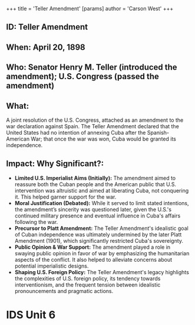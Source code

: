 +++
 title = 'Teller Amendment'
[params]
	author = 'Carson West'
+++
## ID: Teller Amendment

## When: April 20, 1898

## Who:  Senator Henry M. Teller (introduced the amendment);  U.S. Congress (passed the amendment)

## What: 
A joint resolution of the U.S. Congress, attached as an amendment to the war declaration against Spain.  The Teller Amendment declared that the United States had no intention of annexing Cuba after the Spanish-American War;  that once the war was won, Cuba would be granted its independence.

## Impact: Why Significant?:
* **Limited U.S. Imperialist Aims (Initially):**  The amendment aimed to reassure both the Cuban people and the American public that U.S. intervention was altruistic and aimed at liberating Cuba, not conquering it.  This helped garner support for the war.
* **Moral Justification (Debated):** While it served to limit stated intentions, the amendment’s sincerity was questioned later, given the U.S.'s continued military presence and eventual influence in Cuba's affairs following the war.
* **Precursor to Platt Amendment:** The Teller Amendment's idealistic goal of Cuban independence was ultimately undermined by the later Platt Amendment (1901), which significantly restricted Cuba's sovereignty.
* **Public Opinion & War Support:** The amendment played a role in swaying public opinion in favor of war by emphasizing the humanitarian aspects of the conflict.  It also helped to alleviate concerns about potential imperialistic designs.
* **Shaping U.S. Foreign Policy:** The Teller Amendment's legacy highlights the complexities of U.S. foreign policy, its tendency towards interventionism, and the frequent tension between idealistic pronouncements and pragmatic actions.

# IDS Unit 6
